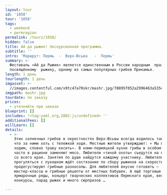 ```yaml
---
layout: tour
id: '1058'
tour: '1058'
tags:
  - weekend
  - permregion
permalink: /tours/1058/
hidden: false
title: Ай да рыжик! Экскурсионная программа.
subtitle: ''
intro: 'Маршрут: Пермь  -  Верх-Юсьва   -  Пермь'
summary: >-
  Фестиваль «Ай да Рыжик» является единственным в России народным  праздником,
  посвящённому  рыжику, одному из самых популярных грибов Прикамья.
length: 1 день
tourlength: 1 день
imgasset: >-
  //images.contentful.com/x9tc47a70skr/mashr.jpg/70895f052a2996463a535c9920dfdc8f/mashr.jpg
imgpath: mashr.jpg
tourdate: по заказу
prices:
  - уточняйте при заказе
blueprint: []
includes: !<tag:yaml.org,2002:js/undefined> ''
additionalFees: []
willLearn: []
details:
  - >-
    Этих солнечных грибов в окрестностях Верх-Юсьвы всегда водилось так много,
    что за ними хоть с тележкой ходи. Местные жители утверждают: « Мы по рыжики
    ходим, словно траву косить». В коми-пермяцкой кухне грибы в особом почёте и
    часто в рационе заменяют мясо. Любители «тихой охоты» съедутся на праздник
    со всего края. Занятия по душе найдутся каждому участнику. Любителей
    прогуляться с лукошком ждёт состязание по сбору рыжиков на скорость. Гурманы
    продегустируют грибные разносолы. Для любителей вкусно готовить –
    мастер-классы и грибные рецепты от местных бабушек. А ещё торговые
    ярмарочные ряды, концерт творческих коллективов Пермского края, весёлые
    конкурсы, парад рыжих и много сюрпризов …

---
```

